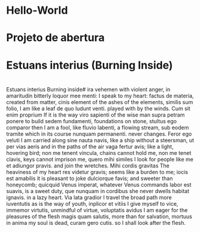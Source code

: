 # Hello-World
# Projeto de abertura 
#
# Estuans interius (Burning Inside)
#
Estuans interius        Burning inside# 
ira vehemen             with violent anger,
in amaritudin           bitterly
loquor mee menti:       I speak to my heart:
factus de materia,      created from matter,
cinis element           of the ashes of the elements,
similis sum folio,	    I am like a leaf
de quo ludunt venti.	played with by the winds.
Cum sit enim proprium	If it is the way
viro sapienti         	of the wise man
supra petram ponere	    to build
sedem fundamenti,	    foundations on stone,
stultus ego comparor	then I am a fool, like
fluvio labenti,	        a flowing stream,
sub eodem tramite	    which in its course
nunquam permanenti.	    never changes.
Feror ego veluti	    I am carried along
sine nauta navis,	    like a ship without a steersman,
ut per vias aeris	    and in the paths of the air
vaga fertur avis;	    like a light, hovering bird;
non me tenent vincula,	chains cannot hold me,
non me tenet clavis,	keys cannot imprison me,
quero mihi similes	    I look for people like me
et adiungor pravis.	    and join the wretches.
Mihi cordis gravitas	The heaviness of my heart
res videtur gravis;	    seems like a burden to me;
iocis est amabilis	    it is pleasant to joke
dulciorque favis;	    and sweeter than honeycomb;
quicquid Venus imperat,	whatever Venus commands
labor est suavis,	    is a sweet duty,
que nunquam in cordibus	she never dwells
habitat ignavis.	    in a lazy heart.
Via lata gradior	    I travel the broad path
more iuventutis	        as is the way of youth,
inplicor et vitiis	    I give myself to vice,
immemor virtutis,	    unmindful of virtue,
voluptatis avidus	    I am eager for the pleasures of the flesh
magis quam salutis,	    more than for salvation,
mortuus in anima	    my soul is dead,
curam gero cutis.	    so I shall look after the flesh.
